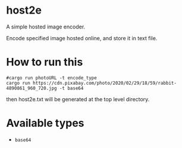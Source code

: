 # host2e

A simple hosted image encoder.

Encode specified image hosted online, and store it in text file.

# How to run this

```Shell
#cargo run photoURL -t encode_type
cargo run https://cdn.pixabay.com/photo/2020/02/29/18/59/rabbit-4890861_960_720.jpg -t base64
```

then host2e.txt will be generated at the top level directory.

# Available types

- `base64`